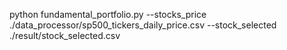 python fundamental_portfolio.py --stocks_price ./data_processor/sp500_tickers_daily_price.csv --stock_selected ./result/stock_selected.csv